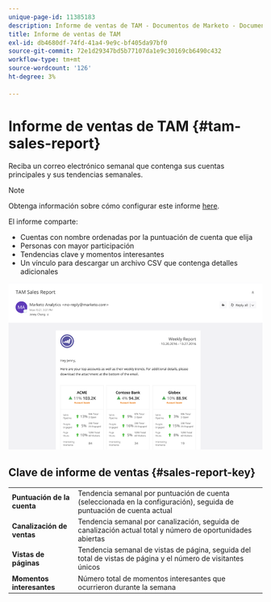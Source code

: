 ```yaml
---
unique-page-id: 11385183
description: Informe de ventas de TAM - Documentos de Marketo - Documentación del producto
title: Informe de ventas de TAM
exl-id: db4680df-74fd-41a4-9e9c-bf405da97bf0
source-git-commit: 72e1d29347bd5b77107da1e9c30169cb6490c432
workflow-type: tm+mt
source-wordcount: '126'
ht-degree: 3%

---
```


# Informe de ventas de TAM {#tam-sales-report}

Reciba un correo electrónico semanal que contenga sus cuentas principales y sus tendencias semanales.

>[!NOTE]
>
>Obtenga información sobre cómo configurar este informe [here](/help/marketo/product-docs/target-account-management/measure/tam-report-setup.md).

El informe comparte:

* Cuentas con nombre ordenadas por la puntuación de cuenta que elija
* Personas con mayor participación
* Tendencias clave y momentos interesantes
* Un vínculo para descargar un archivo CSV que contenga detalles adicionales

![](assets/tam-sales-report-1.png)

## Clave de informe de ventas {#sales-report-key}

<table> 
 <tbody> 
  <tr> 
   <td><strong>Puntuación de la cuenta</strong></td> 
   <td> 
    <div>
      Tendencia semanal por puntuación de cuenta (seleccionada en la configuración), seguida de puntuación de cuenta actual 
    </div></td> 
  </tr> 
  <tr> 
   <td><strong>Canalización de ventas</strong></td> 
   <td> 
    <div>
      Tendencia semanal por canalización, seguida de canalización actual total y número de oportunidades abiertas 
    </div></td> 
  </tr> 
  <tr> 
   <td><strong>Vistas de páginas</strong></td> 
   <td> 
    <div>
      Tendencia semanal de vistas de página, seguida del total de vistas de página y el número de visitantes únicos 
    </div></td> 
  </tr> 
  <tr> 
   <td><strong>Momentos interesantes</strong></td> 
   <td> 
    <div>
      Número total de momentos interesantes que ocurrieron durante la semana 
    </div></td> 
  </tr> 
 </tbody> 
</table>
